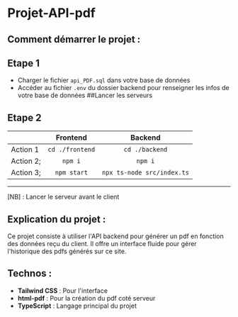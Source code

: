 # Projet-API-pdf

## Comment démarrer le projet : 

## Etape 1
- Charger le fichier `api_PDF.sql` dans votre base de données
- Accéder au fichier `.env` du dossier backend pour renseigner les infos de votre base de données
##Lancer les serveurs

## Etape 2

|       |   Frontend |   Backend |
|---    |:-:    |:-:    |
|  Action 1   |   ```cd ./frontend```   |   ```cd ./backend``` |
|   Action 2;   |   ```npm i```  |   ```npm i``` |
|   Action 3;   |   ```npm start```   |   ```npx ts-node src/index.ts``` |

---

[NB] :  Lancer le serveur avant le client

## Explication du projet : 

Ce projet consiste à utiliser l'API backend pour générer un pdf en fonction des données reçu du client.
Il offre un interface fluide pour gérer l'historique des pdfs générés sur ce site.

## Technos : 
- **Tailwind CSS** : Pour l'interface  
- **html-pdf** : Pour la création du pdf coté serveur
- **TypeScript** : Langage principal du projet
